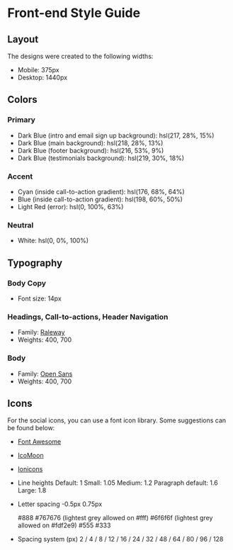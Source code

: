 # Front-end Style Guide

## Layout

The designs were created to the following widths:

- Mobile: 375px
- Desktop: 1440px

## Colors

### Primary

- Dark Blue (intro and email sign up background): hsl(217, 28%, 15%)
- Dark Blue (main background): hsl(218, 28%, 13%)
- Dark Blue (footer background): hsl(216, 53%, 9%)
- Dark Blue (testimonials background): hsl(219, 30%, 18%)

### Accent

- Cyan (inside call-to-action gradient): hsl(176, 68%, 64%)
- Blue (inside call-to-action gradient): hsl(198, 60%, 50%)
- Light Red (error): hsl(0, 100%, 63%)

### Neutral

- White: hsl(0, 0%, 100%)

## Typography

### Body Copy

- Font size: 14px

### Headings, Call-to-actions, Header Navigation

- Family: [Raleway](https://fonts.google.com/specimen/Raleway)
- Weights: 400, 700

### Body

- Family: [Open Sans](https://fonts.google.com/specimen/Open+Sans)
- Weights: 400, 700

## Icons

For the social icons, you can use a font icon library. Some suggestions can be found below:

- [Font Awesome](https://fontawesome.com/)
- [IcoMoon](https://icomoon.io/)
- [Ionicons](https://ionicons.com/)

- Line heights
  Default: 1
  Small: 1.05
  Medium: 1.2
  Paragraph default: 1.6
  Large: 1.8

- Letter spacing
  -0.5px
  0.75px

  #888
  #767676 (lightest grey allowed on #fff)
  #6f6f6f (lightest grey allowed on #fdf2e9)
  #555
  #333

- Spacing system (px)
  2 / 4 / 8 / 12 / 16 / 24 / 32 / 48 / 64 / 80 / 96 / 128
